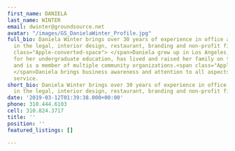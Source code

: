 ```yaml
---
first_name: DANIELA
last_name: WINTER
email: dwinter@groundsource.net
avatar: "/images/GS_DanielaWinter_Profile.jpg"
full_bio: Daniela Winter brings over 30 years of experience in office administration
  in the legal, interior design, restaurant, branding and non-profit fields.<span
  class="Apple-converted-space"> </span>Daniela grew up in Los Angeles, attended U.C.L.A.
  for her undergraduate education, has lived and raised her family on the Westside
  and is a member of multiple community organizations.<span class="Apple-converted-space">
  </span>Daniela brings business awareness and attention to all aspects of client
  service.
short_bio: Daniela Winter brings over 30 years of experience in office administration
  in the legal, interior design, restaurant, branding and non-profit fields .
date: '2019-03-12T01:39:38.000+00:00'
phone: 310.444.6103
cell: 310.824.3717
title: ''
position: ''
featured_listings: []

---
```

